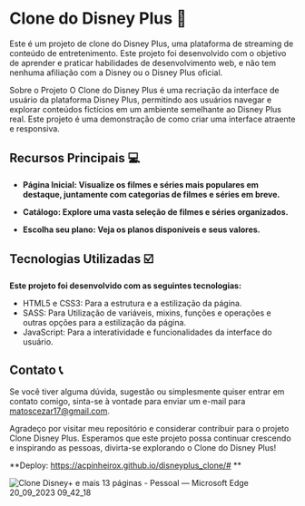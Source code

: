 # Clone do Disney Plus :european_castle:
Este é um projeto de clone do Disney Plus, uma plataforma de streaming de conteúdo de entretenimento. Este projeto foi desenvolvido com o objetivo de aprender e praticar habilidades de desenvolvimento web, e não tem nenhuma afiliação com a Disney ou o Disney Plus oficial.

Sobre o Projeto
O Clone do Disney Plus é uma recriação da interface de usuário da plataforma Disney Plus, permitindo aos usuários navegar e explorar conteúdos fictícios em um ambiente semelhante ao Disney Plus real. Este projeto é uma demonstração de como criar uma interface atraente e responsiva.

## Recursos Principais :computer:
- **Página Inicial: Visualize os filmes e séries mais populares em destaque, juntamente com categorias de filmes e séries em breve.**

- **Catálogo: Explore uma vasta seleção de filmes e séries organizados.**

- **Escolha seu plano: Veja os planos disponiveis e seus valores.**

## Tecnologias Utilizadas :ballot_box_with_check:
**Este projeto foi desenvolvido com as seguintes tecnologias:**

- HTML5 e CSS3: Para a estrutura e a estilização da página.
- SASS: Para Utilização de variáveis, mixins, funções e operações e outras opções para a estilização da página.
- JavaScript: Para a interatividade e funcionalidades da interface do usuário.

## Contato :telephone_receiver:
Se você tiver alguma dúvida, sugestão ou simplesmente quiser entrar em contato comigo, sinta-se à vontade para enviar um e-mail para matoscezar17@gmail.com.

Agradeço por visitar meu repositório e considerar contribuir para o projeto Clone Disney Plus. Esperamos que este projeto possa continuar crescendo e inspirando as pessoas, divirta-se explorando o Clone do Disney Plus!

**Deploy: https://acpinheirox.github.io/disneyplus_clone/# **

![Clone Disney+ e mais 13 páginas - Pessoal — Microsoft​ Edge 20_09_2023 09_42_18](https://github.com/acpinheirox/disneyplus_clone/assets/128848972/85b9a250-768b-4a5a-8523-e1f23795d19f)

